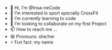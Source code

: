 - 👋 Hi, I’m @Insa-neCode
- 👀 I’m interested in sport specially CrossFit
- 🌱 I’m currently learning to code
- 💞️ I’m looking to collaborate on my first Project
- 📫 How to reach me ...
- 😄 Pronouns: she/her
- ⚡ Fun fact: my name

<!---
Insa-neCode/Insa-neCode is a ✨ special ✨ repository because its `README.md` (this file) appears on your GitHub profile.
You can click the Preview link to take a look at your changes.
--->
